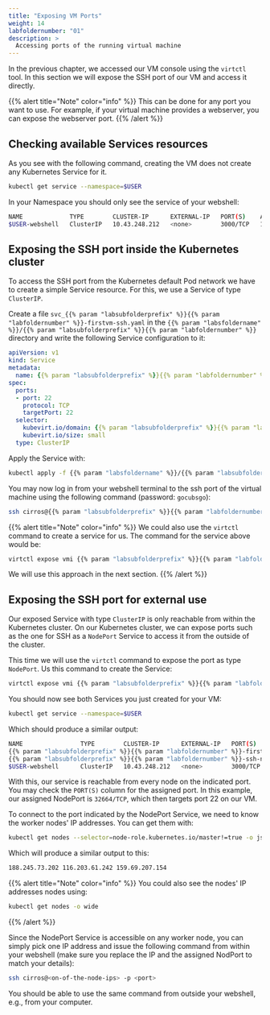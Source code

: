 ```yaml
---
title: "Exposing VM Ports"
weight: 14
labfoldernumber: "01"
description: >
  Accessing ports of the running virtual machine
---
```


In the previous chapter, we accessed our VM console using the `virtctl` tool. In this section we will expose the SSH port
of our VM and access it directly.

{{% alert title="Note" color="info" %}}
This can be done for any port you want to use. For example, if your virtual machine provides a webserver, you can expose
the webserver port.
{{% /alert %}}


## Checking available Services resources

As you see with the following command, creating the VM does not create any Kubernetes Service for it.

```bash
kubectl get service --namespace=$USER
```

In your Namespace you should only see the service of your webshell:

```bash
NAME             TYPE        CLUSTER-IP      EXTERNAL-IP   PORT(S)    AGE
$USER-webshell   ClusterIP   10.43.248.212   <none>        3000/TCP   1d
```


## Exposing the SSH port inside the Kubernetes cluster

To access the SSH port from the Kubernetes default Pod network we have to create a simple Service resource.
For this, we use a Service of type `ClusterIP`.

Create a file `svc_{{% param "labsubfolderprefix" %}}{{% param "labfoldernumber" %}}-firstvm-ssh.yaml` in the `{{% param "labsfoldername" %}}/{{% param "labsubfolderprefix" %}}{{% param "labfoldernumber" %}}` directory and write the following Service configuration to it:

```yaml
apiVersion: v1
kind: Service
metadata:
  name: {{% param "labsubfolderprefix" %}}{{% param "labfoldernumber" %}}-firstvm-ssh
spec:
  ports:
  - port: 22
    protocol: TCP
    targetPort: 22
  selector:
    kubevirt.io/domain: {{% param "labsubfolderprefix" %}}{{% param "labfoldernumber" %}}-firstvm
    kubevirt.io/size: small
  type: ClusterIP
```

Apply the Service with:

```bash
kubectl apply -f {{% param "labsfoldername" %}}/{{% param "labsubfolderprefix" %}}{{% param "labfoldernumber" %}}/svc_{{% param "labsubfolderprefix" %}}{{% param "labfoldernumber" %}}-firstvm-ssh.yaml --namespace=$USER
```

You may now log in from your webshell terminal to the ssh port of the virtual machine using the following command (password: `gocubsgo`):

```bash
ssh cirros@{{% param "labsubfolderprefix" %}}{{% param "labfoldernumber" %}}-firstvm-ssh.$USER.svc.cluster.local
```

{{% alert title="Note" color="info" %}}
We could also use the `virtctl` command to create a service for us. The command for the service above would be:

```bash
virtctl expose vmi {{% param "labsubfolderprefix" %}}{{% param "labfoldernumber" %}}-firstvm --name={{% param "labsubfolderprefix" %}}{{% param "labfoldernumber" %}}-firstvm-ssh --port=22 --namespace=$USER
```

We will use this approach in the next section.
{{% /alert %}}


## Exposing the SSH port for external use

Our exposed Service with type `ClusterIP` is only reachable from within the Kubernetes cluster. On our Kubernetes
cluster, we can expose ports such as the one for SSH as a `NodePort` Service to access it from the outside of the cluster.

This time we will use the `virtctl` command to expose the port as type `NodePort`. Us this command to create the Service:

```bash
virtctl expose vmi {{% param "labsubfolderprefix" %}}{{% param "labfoldernumber" %}}-firstvm --name={{% param "labsubfolderprefix" %}}{{% param "labfoldernumber" %}}-firstvm-ssh-np --port=22 --type=NodePort --namespace=$USER
```

You should now see both Services you just created for your VM:

```bash
kubectl get service --namespace=$USER
```

Which should produce a similar output:

```bash
NAME                TYPE        CLUSTER-IP      EXTERNAL-IP   PORT(S)        AGE
{{% param "labsubfolderprefix" %}}{{% param "labfoldernumber" %}}-firstvm-ssh   ClusterIP   10.43.89.29     <none>        22/TCP         17m
{{% param "labsubfolderprefix" %}}{{% param "labfoldernumber" %}}-ssh-np        NodePort    10.43.223.242   <none>        22:32664/TCP   49s
$USER-webshell      ClusterIP   10.43.248.212   <none>        3000/TCP       1d
```

With this, our service is reachable from every node on the indicated port. You may check the `PORT(S)` column for the
assigned port. In this example, our assigned NodePort is `32664/TCP`, which then targets port 22 on our VM.

To connect to the port indicated by the NodePort Service, we need to know the worker nodes' IP addresses. You can get them with:

```bash
kubectl get nodes --selector=node-role.kubernetes.io/master!=true -o jsonpath={.items[*].status.addresses[?\(@.type==\"ExternalIP\"\)].address} --namespace=$USER
```

Which will produce a similar output to this:

```bash
188.245.73.202 116.203.61.242 159.69.207.154
```

{{% alert title="Note" color="info" %}}
You could also see the nodes' IP addresses nodes using:

```bash
kubectl get nodes -o wide
```
{{% /alert %}}

Since the NodePort Service is accessible on any worker node, you can simply pick one IP address and issue the following command
from within your webshell (make sure you replace the IP and the assigned NodPort to match your details):

```bash
ssh cirros@<on-of-the-node-ips> -p <port>
```

You should be able to use the same command from outside your webshell, e.g., from your computer.
